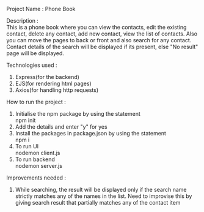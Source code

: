 Project Name : Phone Book

Description : <br>This is a phone book where you can view the contacts, edit the existing contact, delete any contact, add new contact, view the list of contacts.
              Also you can move the pages to back or front and also search for any contact. Contact details of the search will be displayed if its present, 
              else "No result" page will be displayed.

Technologies used : <ol><li>Express(for the backend)</li><li>EJS(for rendering html pages)</li><li>Axios(for handling http requests)</li></ol>

How to run the project : 
<ol>
  <li>Initialise the npm package by using the statement <br> npm init</li>
  <li>Add the details and enter "y" for yes</li>
  <li>Install the packages in package.json by using the statement <br> npm i </li>
  <li>To run UI <br> nodemon client.js</li>
  <li>To run backend <br> nodemon server.js</li>
</ol>

Improvements needed : 
<ol>
<li>While searching, the result will be displayed only if the search name strictly matches any of the names in the list. Need to improvise this by giving search result 
  that partially matches any of the contact item </li>
</ol>
